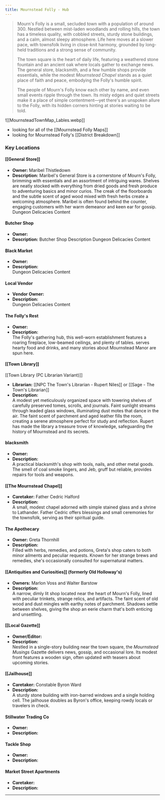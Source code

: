 ```yaml
---
title: Mournstead Folly - Hub
---
```

> Mourn's Folly is a small, secluded town with a population of around 300. Nestled between mist-laden woodlands and rolling hills, the town has a timeless quality, with cobbled streets, sturdy stone buildings, and a calm, almost sleepy atmosphere. Life here moves at a slower pace, with townsfolk living in close-knit harmony, grounded by long-held traditions and a strong sense of community.
>
> The town square is the heart of daily life, featuring a weathered stone fountain and an ancient oak where locals gather to exchange news. The general store, blacksmith, and a few humble shops provide essentials, while the modest *Mournstead Chapel* stands as a quiet place of faith and peace, embodying the Folly's humble spirit.
>
> The people of Mourn's Folly know each other by name, and even small events ripple through the town. Its misty edges and quiet streets make it a place of simple contentment—yet there's an unspoken allure to the Folly, with its hidden corners hinting at stories waiting to be told.

![[MournsteadTownMap_Lables.webp]]
- looking for all of the [[Mournstead Folly Maps]] 
- looking for Mournstead Folly's [[District Breakdown]]

### **Key Locations**

#### **[[General Store]]**
- **Owner:** Maribel Thistledown
- **Description:** 
  Maribel's General Store is a cornerstone of Mourn's Folly, brimming with essentials and an assortment of intriguing wares. Shelves are neatly stocked with everything from dried goods and fresh produce to adventuring basics and minor curios. The creak of the floorboards and the subtle scent of aged wood mixed with fresh herbs create a welcoming atmosphere. Maribel is often found behind the counter, engaging customers with her warm demeanor and keen ear for gossip.
  Dungeon Delicacies Content

#### **Butcher Shop**
- **Owner:**
- **Description:** 
  Butcher Shop Description
  Dungeon Delicacies Content

#### **Black Market**
- **Owner:** 
- **Description:**  
  Dungeon Delicacies Content

#### **Local Vendor**
- **Vendor Owner:** 
- **Description:**  
  Dungeon Delicacies Content


#### **The Folly's Rest**
- **Owner:** 
- **Description:**  
  The Folly's gathering hub, this well-worn establishment features a roaring fireplace, low-beamed ceilings, and plenty of tables. serves hearty food and drinks, and many stories about Mournstead Manor are spun here.

#### **[[Town Library]]**
[[Town Library (PC Librarian Variant)]]
- **Librarian:** [[NPC The Town's Librarian - Rupert Niles]] or [[Sage - The Town's Librarian]]
- **Description:**  
  A modest yet meticulously organized space with towering shelves of carefully preserved tomes, scrolls, and journals. Faint sunlight streams through leaded glass windows, illuminating dust motes that dance in the air. The faint scent of parchment and aged leather fills the room, creating a serene atmosphere perfect for study and reflection. Rupert has made the library a treasure trove of knowledge, safeguarding the history of Mournstead and its secrets.

#### **blacksmith**
- **Owner:** 
- **Description:**  
  A practical blacksmith's shop with tools, nails, and other metal goods. The smell of coal smoke lingers, and Jeb, gruff but reliable, provides repairs for tools and weapons.

#### **[[The Mournstead Chapel]]**
- **Caretaker:** Father Cedric Halford
- **Description:**  
  A small, modest chapel adorned with simple stained glass and a shrine to Lathander. Father Cedric offers blessings and small ceremonies for the townsfolk, serving as their spiritual guide.

#### **The Apothecary**
- **Owner:** Greta Thornhill
- **Description:**  
  Filled with herbs, remedies, and potions, Greta's shop caters to both minor ailments and peculiar requests. Known for her strange brews and remedies, she's occasionally consulted for supernatural matters.

#### **[[Antiquities and Curiosities]]** (formerly Old Holloway's)
- **Owners:** Marlon Voss and Walter Barstow
- **Description:**  
  A narrow, dimly lit shop located near the heart of Mourn's Folly, lined with peculiar trinkets, strange relics, and artifacts. The faint scent of old wood and dust mingles with earthy notes of parchment. Shadows settle between shelves, giving the shop an eerie charm that's both enticing and unsettling.

#### **[[Local Gazette]]**
- **Owner/Editor:** 
- **Description:**  
  Nestled in a single-story building near the town square, the *Mournstead Musings* Gazette delivers news, gossip, and occasional lore. Its modest front features a wooden sign, often updated with teasers about upcoming stories.

#### **[[Jailhouse]]**
- **Caretaker:** Constable Byron Ward
- **Description:**  
  A sturdy stone building with iron-barred windows and a single holding cell. The jailhouse doubles as Byron's office, keeping rowdy locals or travelers in check.

#### Stillwater Trading Co
- **Owner:**
- **Description:** 

#### Tackle Shop
- **Owner:**
- **Description:** 

#### Market Street Apartments
- **Caretaker:**
- **Description:** 
---
